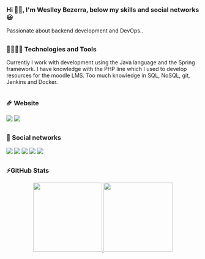 <div>
    <h3>
        Hi 👋🏽, I'm Weslley Bezerra, below my skills and social networks 😃
    </h3>
</div>

<div>
    <p>
        Passionate about backend development and DevOps..
    </p>
</div>

##

<div>
    <h3>
        🚀👨🏽‍💻 Technologies and Tools
    </h3>
    <p>
    Currently I work with development using the Java language and the Spring framework. I have knowledge with the PHP line which I used to develop resources for the moodle LMS. Too much knowledge in SQL, NoSQL, git, Jenkins and Docker.
    </p>
</div>

##

<div>
    <h3>
        🜸 Website
    </h3>
    <a href = "https://setupnow.com.br/" target="_blank"><img src="https://img.shields.io/website-SetupNow-down-green-red/http/monip.org.svg" target="_blank"></a>
    <a href = "https://lms.setupnow.com.br/" target="_blank"><img src="https://img.shields.io/website-up-LMS-green-red/http/cv.lbesson.qc.to.svg" target="_blank"></a>
</div>

##

<div>
    <h3>
        📧 Social networks
    </h3>
    <a href="https://www.linkedin.com/in/weslley-bezerra-451576125/" target="_blank"><img src="https://img.shields.io/badge/-LinkedIn-%230077B5?style=for-the-badge&logo=linkedin&logoColor=white" target="_blank"></a>
    <a href="https://instagram.com/weslley.95" target="_blank"><img src="https://img.shields.io/badge/-Instagram-%23E4405F?style=for-the-badge&logo=instagram&logoColor=white" target="_blank"></a>
    <a href="mailto:weslleybezerra95@gmail.com"><img src="https://img.shields.io/badge/-Gmail-%23333?style=for-the-badge&logo=gmail&logoColor=white" target="_blank"></a>
    <a href="mailto:weslleybezerra95@hotmail.com"><img src="https://img.shields.io/badge/Microsoft_Outlook-0078D4?style=for-the-badge&logo=microsoft-outlook&logoColor=white" target="_blank"></a>
    <a href="https://play.google.com/store/apps/developer?id=Weslley&hl=pt_BR&gl=US"><img src="https://img.shields.io/badge/Android-3DDC84?style=for-the-badge&logo=android&logoColor=white" target="_blank"></a>
</div>

##

<h3>⚡️GitHub Stats</h3>
<div align="center">
  <a href="https://github.com/Weslley95">
  <img height="180em" src="https://github-readme-stats.vercel.app/api?username=Weslley95&locale=en&show_icons=true&theme=tokyonight&include_all_commits=true&&count_private=true&custom_title=Weslley+GitHub"/>
  <img height="180em" src="https://github-readme-stats.vercel.app/api/top-langs/?username=Weslley95&layout=compact&langs_count=7&theme=tokyonight"/>
</div>

